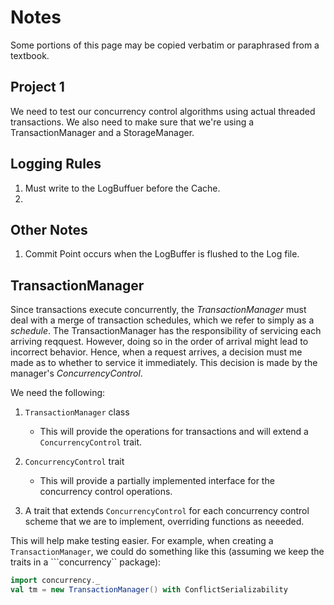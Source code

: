 # Notes

Some portions of this page may be copied verbatim or paraphrased from a 
textbook.

## Project 1

We need to test our concurrency control algorithms using actual threaded 
transactions. We also need to make sure that we're using a TransactionManager 
and a StorageManager. 

## Logging Rules

1. Must write to the LogBuffuer before the Cache.
2. 

## Other Notes

1. Commit Point occurs when the LogBuffer is flushed to the Log file.

## TransactionManager

Since transactions execute concurrently, the _TransactionManager_ must deal with
a merge of transaction schedules, which we refer to simply as a _schedule_.
The TransactionManager has the responsibility of servicing each arriving 
reqquest. However, doing so in the order of arrival might lead to incorrect
behavior. Hence, when a request arrives, a decision must me made as to whether 
to service it immediately. This decision is made by the manager's
_ConcurrencyControl_.

We need the following:

1. ```TransactionManager``` class

    * This will provide the operations for transactions and will extend a
      ```ConcurrencyControl``` trait.
2. ```ConcurrencyControl``` trait

    * This will provide a partially implemented interface for the concurrency
      control operations.

3. A trait that extends ```ConcurrencyControl``` for each concurrency control 
   scheme that we are to implement, overriding functions as neeeded.

This will help make testing easier. For example, when creating a
```TransactionManager```, we could do something like this (assuming we keep
the traits in a ```concurrency`` package):

```scala
import concurrency._
val tm = new TransactionManager() with ConflictSerializability
```
